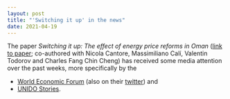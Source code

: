 ```yaml
---
layout: post
title: "'Switching it up' in the news"
date: 2021-04-19
---
```


The paper 
*Switching it up: The effect of energy price reforms in Oman* 
(<a href="https://doi.org/10.1016/j.worlddev.2020.105252" target="_blank">link to paper</a>; co-authored with Nicola Cantore, Massimiliano Calí, Valentin Todorov and Charles Fang Chin Cheng)
has received some media attention over the past weeks, more specifically by the

- <a href="https://www.weforum.org/agenda/2021/04/manufacturing-firms-shouldn-t-fear-the-true-cost-of-fuel-here-s-why" target="_blank">World Economic Forum</a>
(also on their <a href="https://twitter.com/wef/status/1391694617381416960" target="_blank">twitter</a>)  and
- <a href="https://www.unido.org/stories/manufacturing-firms-shouldnt-fear-true-cost-fuel-heres-why" target="_blank">UNIDO Stories</a>.